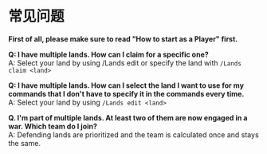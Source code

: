 # 常见问题

**First of all, please make sure to read "How to start as a Player" first.**

**Q: I have multiple lands. How can I claim for a specific one?**\
A: Select your land by using /Lands edit or specify the land with `/Lands claim <land>`

**Q: I have multiple lands. How can I select the land I want to use for my commands that I don't have to specify it in the commands every time.**\
A: Select your land by using `/Lands edit <land>`

**Q. I'm part of multiple lands. At least two of them are now engaged in a war. Which team do I join?**\
A: Defending lands are prioritized and the team is calculated once and stays the same.
